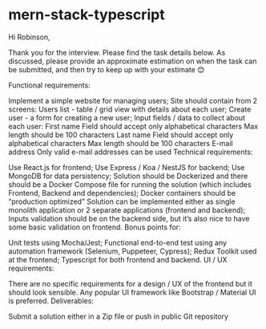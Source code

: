 # mern-stack-typescript


Hi Robinson,

 

Thank you for the interview. Please find the task details below. As discussed, please provide an approximate estimation on when the task can be submitted, and then try to keep up with your estimate 😊

 

Functional requirements:

Implement a simple website for managing users;
Site should contain from 2 screens:
Users list - table / grid view with details about each user;
Create user - a form for creating a new user;
Input fields / data to collect about each user:
First name
Field should accept only alphabetical characters
Max length should be 100 characters
Last name
Field should accept only alphabetical characters
Max length should be 100 characters
E-mail address
Only valid e-mail addresses can be used
Technical requirements:

Use React.js for frontend;
Use Express / Koa / NestJS for backend;
Use MongoDB for data persistency;
Solution should be Dockerized and there should be a Docker Compose file for running the solution (which includes Frontend, Backend and dependencies);
Docker containers should be “production optimized”
Solution can be implemented either as single monolith application or 2 separate applications (frontend and backend);
Inputs validation should be on the backend side, but it’s also nice to have some basic validation on frontend.
Bonus points for:

Unit tests using Mocha/Jest;
Functional end-to-end test using any automation framework (Selenium, Puppeteer, Cypress);
Redux Toolkit used at the frontend;
Typescript for both frontend and backend.
UI / UX requirements:

There are no specific requirements for a design / UX of the frontend but it should look sensible. Any popular UI framework like Bootstrap / Material UI is preferred.
Deliverables:

Submit a solution either in a Zip file or push in public Git repository